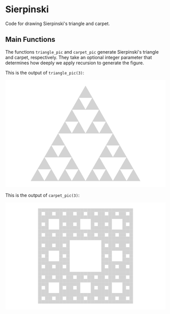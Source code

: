 # Sierpinski

Code for drawing Sierpinski's triangle and carpet.

## Main Functions

The functions `triangle_pic` and `carpet_pic` generate Sierpinski's triangle and carpet, respectively. They take an optional integer parameter that determines how deeply we apply recursion to generate the figure. 

This is the output of `triangle_pic(3)`:

![](triangle.png)

This is the output of `carpet_pic(3)`:

![](carpet.png)